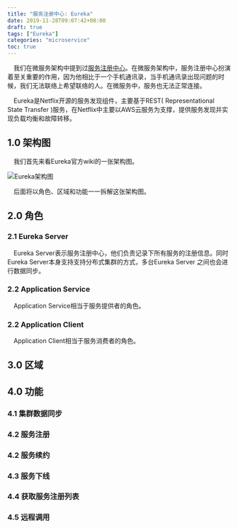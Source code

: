 ```yaml
---
title: "服务注册中心: Eureka"
date: 2019-11-28T09:07:42+08:00
draft: true
tags: ["Eureka"]
categories: "microservice"
toc: true
---
```

&emsp;我们在微服务架构中提到过[服务注册中心](http://jovi.io/post/getting-started-microservice-3/)。在微服务架构中，服务注册中心扮演着至关重要的作用，因为他相比于一个手机通讯录，当手机通讯录出现问题的时候，我们无法联络上希望联络的人。在微服务中，服务也无法正常连接。

&emsp;Eureka是Netflix开源的服务发现组件，主要基于REST( Representational State Transfer )服务，在Netflix中主要以AWS云服务为支撑，提供服务发现并实现负载均衡和故障转移。

## 1.0 架构图

&emsp;我们首先来看Eureka官方wiki的一张架构图。

![Eureka架构图](../images/eureka/eureka_architecture.png)

&emsp;后面将以角色、区域和功能一一拆解这张架构图。

## 2.0 角色

### 2.1 Eureka Server
&emsp;Eureka Server表示服务注册中心，他们负责记录下所有服务的注册信息。同时Eureka Server本身支持支持分布式集群的方式，多台Eureka Server 之间也会进行数据同步。

### 2.2 Application Service
&emsp;Application Service相当于服务提供者的角色。

### 2.2 Application Client
&emsp;Application Client相当于服务消费者的角色。



## 3.0 区域



## 4.0 功能

### 4.1 集群数据同步



### 4.2 服务注册



### 4.2 服务续约



### 4.3 服务下线



### 4.4 获取服务注册列表



### 4.5 远程调用



